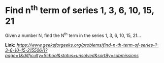 # Find n<sup>th</sup> term of series 1, 3, 6, 10, 15, 21
Given a number N, find the N<sup>th</sup> term in the series 1, 3, 6, 10, 15, 21…

**Link:** _https://www.geeksforgeeks.org/problems/find-n-th-term-of-series-1-3-6-10-15-215506/1?page=1&difficulty=School&status=unsolved&sortBy=submissions_
